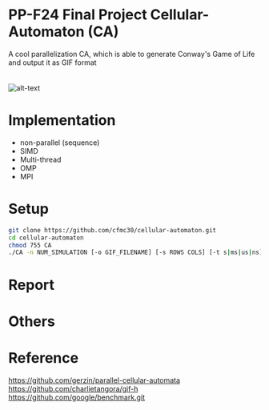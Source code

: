 # PP-F24 Final Project Cellular-Automaton (CA)
A cool parallelization CA, which is able to generate Conway's Game of Life and output it as GIF format <br> <br> <br>
![alt-text](https://github.com/cfmc30/cellular-automaton/blob/dev/result_gif/simulate300.gif)
# Implementation
* non-parallel (sequence)
* SIMD
* Multi-thread
* OMP
* MPI
# Setup
```bash
git clone https://github.com/cfmc30/cellular-automaton.git
cd cellular-automaton
chmod 755 CA
./CA -n NUM_SIMULATION [-o GIF_FILENAME] [-s ROWS COLS] [-t s|ms|us|ns] [-f csv|json FILENAME] 
```
# Report
# Others
# Reference
<https://github.com/gerzin/parallel-cellular-automata> <br>
<https://github.com/charlietangora/gif-h>
<https://github.com/google/benchmark.git>
